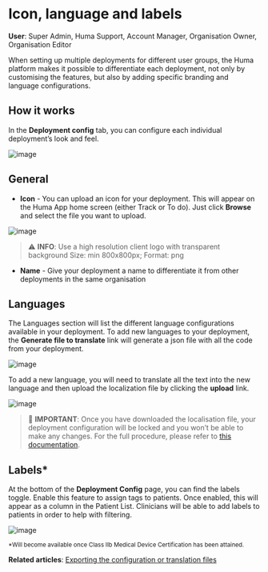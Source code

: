 # Icon, language and labels
**User**: Super Admin, Huma Support, Account Manager, Organisation Owner, Organisation Editor

When setting up multiple deployments for different user groups, the Huma platform makes it possible to differentiate each deployment, not only by customising the features, but also by adding specific branding and language configurations.
## How it works​
In the **Deployment config** tab, you can configure each individual deployment’s look and feel.

![image](https://user-images.githubusercontent.com/110832367/183860504-9471a286-9b5a-48e9-9412-6fb0c577c9bf.png)

## General
- **Icon** - You can upload an icon for your deployment. This will appear on the Huma App home screen (either Track or To do). Just click **Browse** and select the file you want to upload.

![image](https://user-images.githubusercontent.com/110832367/183860618-f0a4cf35-6ce7-4fb1-a8d3-b48712d1db1a.png)

> ⚠️ **INFO**: 
> Use a high resolution client logo with transparent background 
> Size: min 800x800px; 
> Format: png
>  
- **Name** - Give your deployment a name to differentiate it from other deployments in the same organisation
## Languages
The Languages section will list the different language configurations available in your deployment. 
To add new languages to your deployment, the **Generate file to translate** link will generate a json file with all the code from your deployment. 

![image](https://user-images.githubusercontent.com/110832367/183860710-67093534-9bd1-4d8f-bd57-8255b65938f8.png)

To add a new language, you will need to translate all the text into the new language and then upload the localization file by clicking the **upload** link.

![image](https://user-images.githubusercontent.com/110832367/183860877-43b1159a-fe3c-4493-90b6-15a879a17c18.png)

> 🛑 **IMPORTANT**: Once you have downloaded the localisation file, your deployment configuration will be locked and you won’t be able to make any changes. For the full procedure, please refer to [this documentation](https://humatherapeutics.atlassian.net/wiki/spaces/DO/pages/3298689083/How-To+Log+a+Translation+Request).

## Labels*
At the bottom of the **Deployment Config** page, you can find the labels toggle. Enable this feature to assign tags to patients. Once enabled, this will appear as a column in the Patient List. Clinicians will be able to add labels to patients in order to help with filtering.

![image](https://user-images.githubusercontent.com/110832367/184095786-902e8c27-f323-4a2a-902e-005a588fcbf5.png)

<sub>*Will become available once Class IIb Medical Device Certification has been attained.</sub>

**Related articles**: [Exporting the configuration or translation files](https://github.com/huma-engineering/huma-docs/blob/e2aa925bcd1d612cb1107dd53b54b7a7a39272da/data-collection/AdminPortal/Managing%20Deployments/Tools%20and%20Navigation/Exporting%20the%20configuration%20or%20localization%20files.md)
